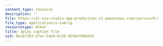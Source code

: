 ```yaml
---
content_type: resource
description: ''
file: https://ol-ocw-studio-app-production.s3.amazonaws.com/courses/9-00-introduction-to-psychology-fall-2004/0ecbf303d7ac54edbc56825bef8b03a5_10503.vtt
file_type: application/x-subrip
resourcetype: Other
title: 3play caption file
uid: 0ecbf303-d7ac-54ed-bc56-825bef8b03a5
---
```

